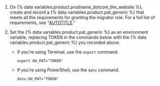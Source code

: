 1. On {% data variables.product.prodname_dotcom_the_website %}, create and record a {% data variables.product.pat_generic %} that meets all the requirements for granting the migrator role. For a full list of requirements, see "[AUTOTITLE](/migrations/using-github-enterprise-importer/preparing-to-migrate-with-github-enterprise-importer/managing-access-for-github-enterprise-importer#creating-a-personal-access-token-for-github-enterprise-importer)."
1. Set the {% data variables.product.pat_generic %} as an environment variable, replacing TOKEN in the commands below with the {% data variables.product.pat_generic %} you recorded above.

   - If you're using Terminal, use the `export` command.

      ```shell copy
      export GH_PAT="TOKEN"
      ```

   - If you're using PowerShell, use the `$env` command.

      ```shell copy
      $env:GH_PAT="TOKEN"
      ```
